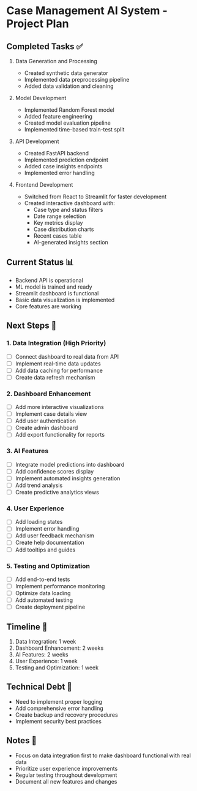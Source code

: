 # Case Management AI System - Project Plan

## Completed Tasks ✅
1. Data Generation and Processing
   - Created synthetic data generator
   - Implemented data preprocessing pipeline
   - Added data validation and cleaning

2. Model Development
   - Implemented Random Forest model
   - Added feature engineering
   - Created model evaluation pipeline
   - Implemented time-based train-test split

3. API Development
   - Created FastAPI backend
   - Implemented prediction endpoint
   - Added case insights endpoints
   - Implemented error handling

4. Frontend Development
   - Switched from React to Streamlit for faster development
   - Created interactive dashboard with:
     - Case type and status filters
     - Date range selection
     - Key metrics display
     - Case distribution charts
     - Recent cases table
     - AI-generated insights section

## Current Status 📊
- Backend API is operational
- ML model is trained and ready
- Streamlit dashboard is functional
- Basic data visualization is implemented
- Core features are working

## Next Steps 🎯

### 1. Data Integration (High Priority)
- [ ] Connect dashboard to real data from API
- [ ] Implement real-time data updates
- [ ] Add data caching for performance
- [ ] Create data refresh mechanism

### 2. Dashboard Enhancement
- [ ] Add more interactive visualizations
- [ ] Implement case details view
- [ ] Add user authentication
- [ ] Create admin dashboard
- [ ] Add export functionality for reports

### 3. AI Features
- [ ] Integrate model predictions into dashboard
- [ ] Add confidence scores display
- [ ] Implement automated insights generation
- [ ] Add trend analysis
- [ ] Create predictive analytics views

### 4. User Experience
- [ ] Add loading states
- [ ] Implement error handling
- [ ] Add user feedback mechanism
- [ ] Create help documentation
- [ ] Add tooltips and guides

### 5. Testing and Optimization
- [ ] Add end-to-end tests
- [ ] Implement performance monitoring
- [ ] Optimize data loading
- [ ] Add automated testing
- [ ] Create deployment pipeline

## Timeline 📅
1. Data Integration: 1 week
2. Dashboard Enhancement: 2 weeks
3. AI Features: 2 weeks
4. User Experience: 1 week
5. Testing and Optimization: 1 week

## Technical Debt 🔧
- Need to implement proper logging
- Add comprehensive error handling
- Create backup and recovery procedures
- Implement security best practices

## Notes 📝
- Focus on data integration first to make dashboard functional with real data
- Prioritize user experience improvements
- Regular testing throughout development
- Document all new features and changes

